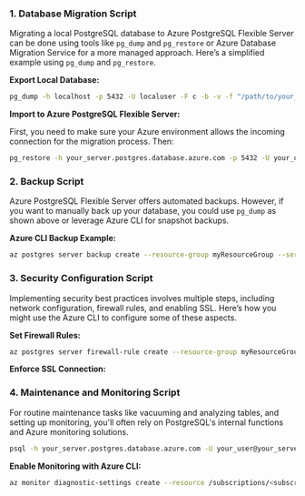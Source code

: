 ### 1. **Database Migration Script**

Migrating a local PostgreSQL database to Azure PostgreSQL Flexible Server can be done using tools like `pg_dump` and `pg_restore` or Azure Database Migration Service for a more managed approach. Here’s a simplified example using `pg_dump` and `pg_restore`.

**Export Local Database:**

```bash
pg_dump -h localhost -p 5432 -U localuser -F c -b -v -f "/path/to/your_db_backup.dump" your_database_name
```

**Import to Azure PostgreSQL Flexible Server:**

First, you need to make sure your Azure environment allows the incoming connection for the migration process. Then:

```bash
pg_restore -h your_server.postgres.database.azure.com -p 5432 -U your_user@your_server -d your_database_name -v "/path/to/your_db_backup.dump"
```

### 2. **Backup Script**

Azure PostgreSQL Flexible Server offers automated backups. However, if you want to manually back up your database, you could use `pg_dump` as shown above or leverage Azure CLI for snapshot backups.

**Azure CLI Backup Example:**

```bash
az postgres server backup create --resource-group myResourceGroup --server-name mydemoserver --backup-name myBackup
```

### 3. **Security Configuration Script**

Implementing security best practices involves multiple steps, including network configuration, firewall rules, and enabling SSL. Here’s how you might use the Azure CLI to configure some of these aspects.

**Set Firewall Rules:**

```bash
az postgres server firewall-rule create --resource-group myResourceGroup --server-name mydemoserver --name AllowMyIP --start-ip-address <your-ip-address> --end-ip-address <your-ip-address>
```

**Enforce SSL Connection:**

### 4. **Maintenance and Monitoring Script**

For routine maintenance tasks like vacuuming and analyzing tables, and setting up monitoring, you'll often rely on PostgreSQL's internal functions and Azure monitoring solutions.

```bash
psql -h your_server.postgres.database.azure.com -U your_user@your_server -d your_database_name -c "VACUUM (VERBOSE, ANALYZE);"
```

**Enable Monitoring with Azure CLI:**

```bash
az monitor diagnostic-settings create --resource /subscriptions/<subscription-id>/resourceGroups/myResourceGroup/providers/Microsoft.DBforPostgreSQL/servers/mydemoserver --name myMonitoringSetting --workspace /subscriptions/<subscription-id>/resourcegroups/myResourceGroup/providers/microsoft.operationalinsights/workspaces/myWorkspace --logs '[{"category": "PostgreSQLLogs", "enabled": true}]' --metrics '[{"category": "AllMetrics", "enabled": true}]'
```